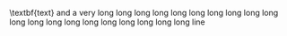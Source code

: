 \textbf{text} and a very long long long long long long long long long long
long long long long long long long long long long line

